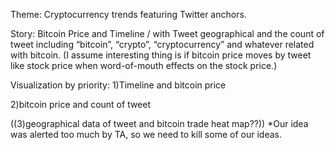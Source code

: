 Theme: Cryptocurrency trends featuring Twitter anchors.

Story: Bitcoin Price and Timeline / with Tweet geographical and the count of tweet including “bitcoin”, “crypto”, “cryptocurrency” and whatever related with bitcoin.
(I assume interesting thing is if bitcoin price moves by tweet like stock price when word-of-mouth effects on the stock price.)

Visualization by priority:
1)Timeline and bitcoin price

2)bitcoin price and count of tweet


((3)geographical data of tweet and bitcoin trade heat map??))
*Our idea was alerted too much by TA, so we need to kill some of our ideas.

